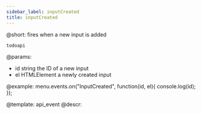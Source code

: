 ```yaml
---
sidebar_label: inputCreated
title: inputCreated
---          
```


@short: fires when a new input is added

```todoapi ```

@params:
- id 		string			the ID of a new input
- el		HTMLElement		a newly created input


@example:
menu.events.on("InputCreated", function(id, el){
    console.log(id);
});


@template: api_event
@descr:



